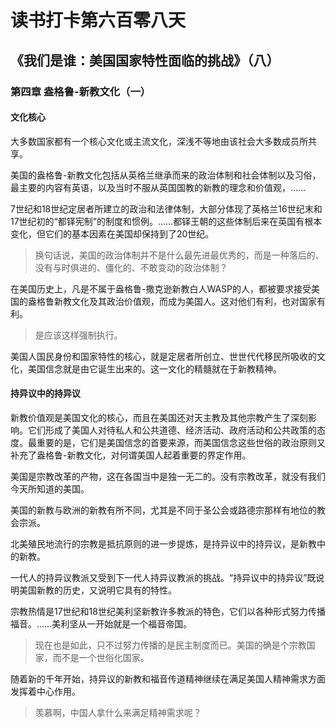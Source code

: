 # 读书打卡第六百零八天
## 《我们是谁：美国国家特性面临的挑战》（八）
### 第四章 盎格鲁-新教文化（一）
#### 文化核心

大多数国家都有一个核心文化或主流文化，深浅不等地由该社会大多数成员所共享。

美国的盎格鲁-新教文化包括从英格兰继承而来的政治体制和社会体制以及习俗，最主要的内容有英语，以及当时不服从英国国教的新教的理念和价值观，……

7世纪和18世纪定居者所建立的政治和法律体制，大部分体现了英格兰16世纪末和17世纪初的“都铎宪制”的制度和惯例。……都铎王朝的这些体制后来在英国有根本变化，但它们的基本因素在美国却保持到了20世纪。
> 换句话说，美国的政治体制并不是什么最先进最优秀的，而是一种落后的、没有与时俱进的、僵化的、不敢变动的政治体制？

在美国历史上，凡是不属于盎格鲁-撒克逊新教白人WASP的人，都被要求接受美国的盎格鲁新教文化及其政治价值观，而成为美国人。这对他们有利，也对国家有利。
> 是应该这样强制执行。

美国人国民身份和国家特性的核心，就是定居者所创立、世世代代移民所吸收的文化，美国信念就是由它诞生出来的。这一文化的精髓就在于新教精神。

#### 持异议中的持异议

新教价值观是美国文化的核心，而且在美国还对天主教及其他宗教产生了深刻影响。它们形成了美国人对待私人和公共道德、经济活动、政府活动和公共政策的态度。最重要的是，它们是美国信念的首要来源，而美国信念这些世俗的政治原则又补充了盎格鲁-新教文化，对何谓美国人起着重要的界定作用。

美国是宗教改革的产物，这在各国当中是独一无二的。没有宗教改革，就没有我们今天所知道的美国。

美国的新教与欧洲的新教有所不同，尤其是不同于圣公会或路德宗那样有地位的教会宗派。

北美殖民地流行的宗教是抵抗原则的进一步提炼，是持异议中的持异议，是新教中的新教。

一代人的持异议教派又受到下一代人持异议教派的挑战。“持异议中的持异议”既说明美国新教的历史，又说明它具有的特性。

宗教热情是17世纪和18世纪美利坚新教许多教派的特色，它们以各种形式努力传播福音。……美利坚从一开始就是一个福音帝国。
> 现在也是如此，只不过努力传播的是民主制度而已。美国的确是个宗教国家，而不是一个世俗化国家。

随着新的千年开始，持异议的新教和福音传道精神继续在满足美国人精神需求方面发挥着中心作用。
> 羡慕啊，中国人拿什么来满足精神需求呢？